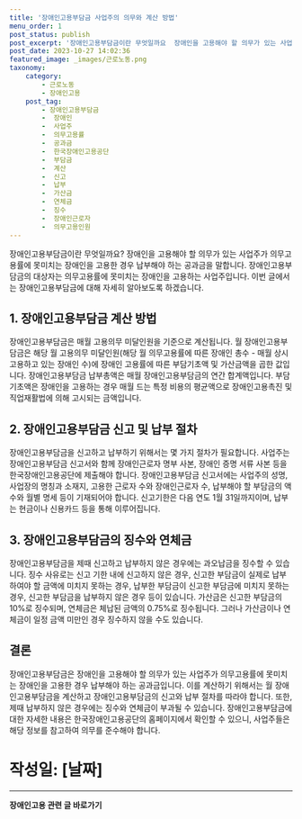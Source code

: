 ```yaml
---
title: '장애인고용부담금 사업주의 의무와 계산 방법'
menu_order: 1
post_status: publish
post_excerpt: '장애인고용부담금이란 무엇일까요  장애인을 고용해야 할 의무가 있는 사업주가 의무고용률에 못미치는 장애인을 고용한 경우 납부해야 하는 공과금을 말합니다. 장애인고용부담금의 대상자는 의무고용률에 못미치는 장애인을 고용하는 사업주입니다. 이번 글에서는 장애인고용부담금에 대해 자세히 알아보도록 하겠습니다.'
post_date: 2023-10-27 14:02:36
featured_image: _images/근로노동.png
taxonomy:
    category:
        - 근로노동
        - 장애인고용
    post_tag:
        - 장애인고용부담금
        -  장애인
        -  사업주
        -  의무고용률
        -  공과금
        -  한국장애인고용공단
        -  부담금
        -  계산
        -  신고
        -  납부
        -  가산금
        -  연체금
        -  징수
        -  장애인근로자
        -  의무고용인원
---
```



장애인고용부담금이란 무엇일까요? 장애인을 고용해야 할 의무가 있는 사업주가 의무고용률에 못미치는 장애인을 고용한 경우 납부해야 하는 공과금을 말합니다. 장애인고용부담금의 대상자는 의무고용률에 못미치는 장애인을 고용하는 사업주입니다. 이번 글에서는 장애인고용부담금에 대해 자세히 알아보도록 하겠습니다.

## 1. 장애인고용부담금 계산 방법

장애인고용부담금은 매월 고용의무 미달인원을 기준으로 계산됩니다. 월 장애인고용부담금은 해당 월 고용의무 미달인원(해당 월 의무고용률에 따른 장애인 총수 - 매월 상시 고용하고 있는 장애인 수)에 장애인 고용률에 따른 부담기초액 및 가산금액을 곱한 값입니다. 장애인고용부담금 납부총액은 매월 장애인고용부담금의 연간 합계액입니다. 부담기초액은 장애인을 고용하는 경우 매월 드는 특정 비용의 평균액으로 장애인고용촉진 및 직업재활법에 의해 고시되는 금액입니다.

## 2. 장애인고용부담금 신고 및 납부 절차

장애인고용부담금을 신고하고 납부하기 위해서는 몇 가지 절차가 필요합니다. 사업주는 장애인고용부담금 신고서와 함께 장애인근로자 명부 사본, 장애인 증명 서류 사본 등을 한국장애인고용공단에 제출해야 합니다. 장애인고용부담금 신고서에는 사업주의 성명, 사업장의 명칭과 소재지, 고용한 근로자 수와 장애인근로자 수, 납부해야 할 부담금의 액수와 월별 명세 등이 기재되어야 합니다. 신고기한은 다음 연도 1월 31일까지이며, 납부는 현금이나 신용카드 등을 통해 이루어집니다.

## 3. 장애인고용부담금의 징수와 연체금

장애인고용부담금을 제때 신고하고 납부하지 않은 경우에는 과오납금을 징수할 수 있습니다. 징수 사유로는 신고 기한 내에 신고하지 않은 경우, 신고한 부담금이 실제로 납부하여야 할 금액에 미치지 못하는 경우, 납부한 부담금이 신고한 부담금에 미치지 못하는 경우, 신고한 부담금을 납부하지 않은 경우 등이 있습니다. 가산금은 신고한 부담금의 10%로 징수되며, 연체금은 체납된 금액의 0.75%로 징수됩니다. 그러나 가산금이나 연체금이 일정 금액 미만인 경우 징수하지 않을 수도 있습니다.

## 결론

장애인고용부담금은 장애인을 고용해야 할 의무가 있는 사업주가 의무고용률에 못미치는 장애인을 고용한 경우 납부해야 하는 공과금입니다. 이를 계산하기 위해서는 월 장애인고용부담금을 계산하고 장애인고용부담금의 신고와 납부 절차를 따라야 합니다. 또한, 제때 납부하지 않은 경우에는 징수와 연체금이 부과될 수 있습니다. 장애인고용부담금에 대한 자세한 내용은 한국장애인고용공단의 홈페이지에서 확인할 수 있으니, 사업주들은 해당 정보를 참고하여 의무를 준수해야 합니다.

# 작성일: [날짜]


<!-- wp:separator -->
<hr class="wp-block-separator has-alpha-channel-opacity"/>
<!-- /wp:separator -->

<!-- wp:group {"backgroundColor":"base","layout":{"type":"constrained"}} -->
<div class="wp-block-group has-base-background-color has-background"><!-- wp:paragraph {"align":"center","fontSize":"medium"} -->
<p class="has-text-align-center has-large-font-size"><strong>장애인고용 관련 글 바로가기</strong></p>
<!-- /wp:paragraph -->


<!-- wp:latest-posts
{"categories":[{"id":11037,"count":19,"description":"","link":"https://uknowlaw.com/category/%ec%9e%a5%ec%95%a0%ec%9d%b8%ea%b3%a0%ec%9a%a9/","name":"장애인고용","slug":"장애인고용","taxonomy":"category","parent":0,"meta":[],"_links":{"self":[{"href":"https://uknowlaw.com/wp-json/wp/v2/categories/11037"}],"collection":[{"href":"https://uknowlaw.com/wp-json/wp/v2/categories"}],"about":[{"href":"https://uknowlaw.com/wp-json/wp/v2/taxonomies/category"}],"wp:post_type":[{"href":"https://uknowlaw.com/wp-json/wp/v2/posts?categories=11037"}],"curies":[{"name":"wp","href":"https://api.w.org/{rel}","templated":true}]}}]} /--></div>
<!-- /wp:group -->